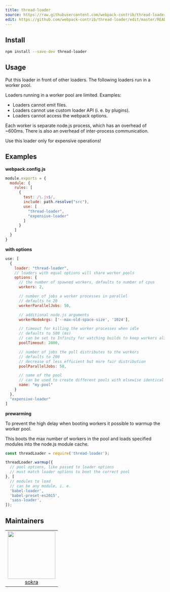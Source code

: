 ```yaml
---
title: thread-loader
source: https://raw.githubusercontent.com/webpack-contrib/thread-loader/master/README.md
edit: https://github.com/webpack-contrib/thread-loader/edit/master/README.md
---
```

## Install

```bash
npm install --save-dev thread-loader
```

## Usage

Put this loader in front of other loaders. The following loaders run in a worker pool.

Loaders running in a worker pool are limited. Examples:

* Loaders cannot emit files.
* Loaders cannot use custom loader API (i. e. by plugins).
* Loaders cannot access the webpack options.

Each worker is separate node.js process, which has an overhead of ~600ms. There is also an overhead of inter-process communication.

Use this loader only for expensive operations!

## Examples

**webpack.config.js**

```js
module.exports = {
  module: {
    rules: [
      {
        test: /\.js$/,
        include: path.resolve("src"),
        use: [
          "thread-loader",
          "expensive-loader"
        ]
      }
    ]
  }
}
```

**with options**

```js
use: [
  {
    loader: "thread-loader",
    // loaders with equal options will share worker pools
    options: {
      // the number of spawned workers, defaults to number of cpus
      workers: 2,

      // number of jobs a worker processes in parallel
      // defaults to 20
      workerParallelJobs: 50,

      // additional node.js arguments
      workerNodeArgs: ['--max-old-space-size', '1024'],

      // timeout for killing the worker processes when idle
      // defaults to 500 (ms)
      // can be set to Infinity for watching builds to keep workers alive
      poolTimeout: 2000,

      // number of jobs the poll distributes to the workers
      // defaults to 200
      // decrease of less efficient but more fair distribution
      poolParallelJobs: 50,

      // name of the pool
      // can be used to create different pools with elsewise identical options
      name: "my-pool"
    }
  },
  "expensive-loader"
]
```

**prewarming**

To prevent the high delay when booting workers it possible to warmup the worker pool.

This boots the max number of workers in the pool and loads specified modules into the node.js module cache.

``` js
const threadLoader = require('thread-loader');

threadLoader.warmup({
  // pool options, like passed to loader options
  // must match loader options to boot the correct pool
}, [
  // modules to load
  // can be any module, i. e.
  'babel-loader',
  'babel-preset-es2015',
  'sass-loader',
]);
```


## Maintainers

<table>
  <tbody>
    <tr>
      <td align="center">
        <a href="https://github.com/sokra">
          <img width="150" height="150" src="https://github.com/sokra.png?size=150">
          </br>
          sokra
        </a>
      </td>
    </tr>
  <tbody>
</table>


[npm]: https://img.shields.io/npm/v/thread-loader.svg
[npm-url]: https://npmjs.com/package/thread-loader

[deps]: https://david-dm.org/webpack-contrib/thread-loader.svg
[deps-url]: https://david-dm.org/webpack-contrib/thread-loader

[chat]: https://img.shields.io/badge/gitter-webpack%2Fwebpack-brightgreen.svg
[chat-url]: https://gitter.im/webpack/webpack

[test]: http://img.shields.io/travis/webpack-contrib/thread-loader.svg
[test-url]: https://travis-ci.org/webpack-contrib/thread-loader

[cover]: https://codecov.io/gh/webpack-contrib/thread-loader/branch/master/graph/badge.svg
[cover-url]: https://codecov.io/gh/webpack-contrib/thread-loader

